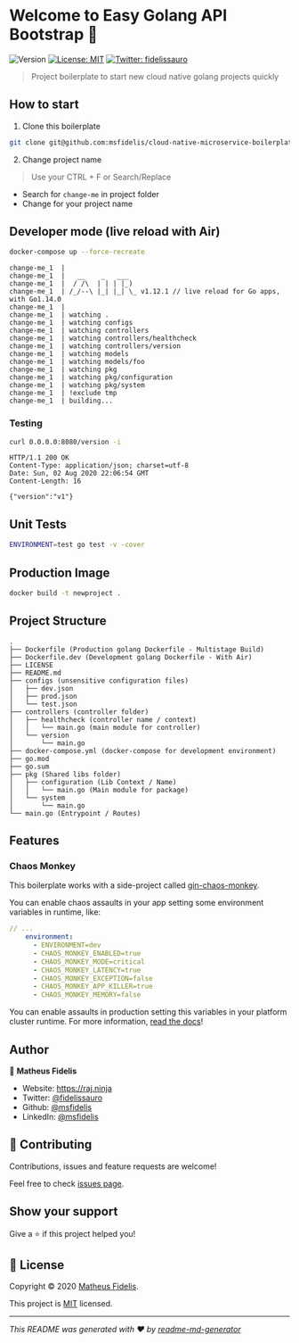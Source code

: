 # Welcome to Easy Golang API Bootstrap 👋
![Version](https://img.shields.io/badge/version-v1-blue.svg?cacheSeconds=2592000)
[![License: MIT](https://img.shields.io/badge/License-MIT-yellow.svg)](LICENSE)
[![Twitter: fidelissauro](https://img.shields.io/twitter/follow/fidelissauro.svg?style=social)](https://twitter.com/fidelissauro)

> Project boilerplate to start new cloud native golang projects quickly

## How to start

1. Clone this boilerplate

```bash
git clone git@github.com:msfidelis/cloud-native-microservice-boilerplate.git
```

2. Change project name

> Use your CTRL + F or Search/Replace

* Search for `change-me` in project folder
* Change for your project name

## Developer mode (live reload with Air)

```sh
docker-compose up --force-recreate
```

```
change-me_1  | 
change-me_1  |   __    _   ___  
change-me_1  |  / /\  | | | |_) 
change-me_1  | /_/--\ |_| |_| \_ v1.12.1 // live reload for Go apps, with Go1.14.0
change-me_1  | 
change-me_1  | watching .
change-me_1  | watching configs
change-me_1  | watching controllers
change-me_1  | watching controllers/healthcheck
change-me_1  | watching controllers/version
change-me_1  | watching models
change-me_1  | watching models/foo
change-me_1  | watching pkg
change-me_1  | watching pkg/configuration
change-me_1  | watching pkg/system
change-me_1  | !exclude tmp
change-me_1  | building...
```
### Testing 

```sh
curl 0.0.0.0:8080/version -i
```

```
HTTP/1.1 200 OK
Content-Type: application/json; charset=utf-8
Date: Sun, 02 Aug 2020 22:06:54 GMT
Content-Length: 16

{"version":"v1"}
```

## Unit Tests 

```bash
ENVIRONMENT=test go test -v -cover
```


## Production Image

```sh
docker build -t newproject .
```

## Project Structure

```
.
├── Dockerfile (Production golang Dockerfile - Multistage Build)
├── Dockerfile.dev (Development golang Dockerfile - With Air)
├── LICENSE
├── README.md
├── configs (unsensitive configuration files)
│   ├── dev.json
│   ├── prod.json
│   └── test.json
├── controllers (controller folder)
│   ├── healthcheck (controller name / context)
│   │   └── main.go (main module for controller)
│   └── version
│       └── main.go
├── docker-compose.yml (docker-compose for development environment)
├── go.mod
├── go.sum
├── pkg (Shared libs folder)
│   ├── configuration (Lib Context / Name)
│   │   └── main.go (Main module for package)
│   └── system
│       └── main.go
└── main.go (Entrypoint / Routes)
```

## Features 

### Chaos Monkey 

This boilerplate works with a side-project called [gin-chaos-monkey](https://github.com/msfidelis/gin-chaos-monkey).

You can enable chaos assaults in your app setting some environment variables in runtime, like:

```yml 
// ... 
    environment:
      - ENVIRONMENT=dev
      - CHAOS_MONKEY_ENABLED=true
      - CHAOS_MONKEY_MODE=critical
      - CHAOS_MONKEY_LATENCY=true
      - CHAOS_MONKEY_EXCEPTION=false
      - CHAOS_MONKEY_APP_KILLER=true
      - CHAOS_MONKEY_MEMORY=false
```

You can enable assaults in production setting this variables in your platform cluster runtime. For more information, [read the docs](https://github.com/msfidelis/gin-chaos-monkey)! 

## Author

👤 **Matheus Fidelis**

* Website: https://raj.ninja
* Twitter: [@fidelissauro](https://twitter.com/fidelissauro)
* Github: [@msfidelis](https://github.com/msfidelis)
* LinkedIn: [@msfidelis](https://linkedin.com/in/msfidelis)

## 🤝 Contributing

Contributions, issues and feature requests are welcome!

Feel free to check [issues page](/issues). 

## Show your support

Give a ⭐️ if this project helped you!


## 📝 License

Copyright © 2020 [Matheus Fidelis](https://github.com/msfidelis).

This project is [MIT](LICENSE) licensed.

***
_This README was generated with ❤️ by [readme-md-generator](https://github.com/kefranabg/readme-md-generator)_